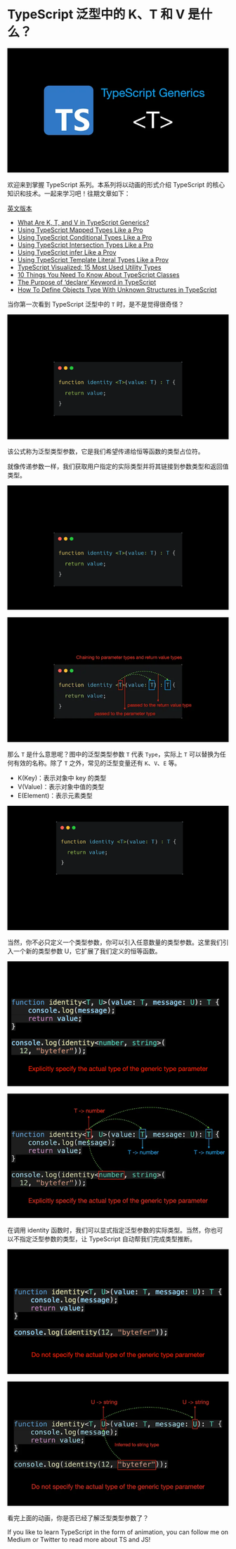 <!--
 * @Author: maxueming maxueming@kuaishou.com
 * @Date: 2023-08-16 17:22:20
 * @LastEditors: maxueming maxueming@kuaishou.com
 * @LastEditTime: 2023-08-16 18:20:16
 * @FilePath: /You-Don-t-Know-TS/vuepress/docs/theme-reco/article-1.md
 * @Description: 这是默认设置,请设置`customMade`, 打开koroFileHeader查看配置 进行设置: https://github.com/OBKoro1/koro1FileHeader/wiki/%E9%85%8D%E7%BD%AE
-->

# TypeScript 泛型中的 K、T 和 V 是什么？

![1](../assets/article/article-cover.webp)

欢迎来到掌握 TypeScript 系列。本系列将以动画的形式介绍 TypeScript 的核心知识和技术。一起来学习吧！往期文章如下：

[英文版本](./article-1-en.md)

- [What Are K, T, and V in TypeScript Generics?](article-1.md)
- [Using TypeScript Mapped Types Like a Pro](article-1.md)
- [Using TypeScript Conditional Types Like a Pro](article-1.md)
- [Using TypeScript Intersection Types Like a Pro](article-1.md)
- [Using TypeScript infer Like a Prov](article-1.md)
- [Using TypeScript Template Literal Types Like a Prov](article-1.md)
- [TypeScript Visualized: 15 Most Used Utility Types](./Advanced-2.md)
- [10 Things You Need To Know About TypeScript Classes](article-1.md)
- [The Purpose of ‘declare’ Keyword in TypeScript](article-1.md)
- [How To Define Objects Type With Unknown Structures in TypeScript](article-1.md)

当你第一次看到 TypeScript 泛型中的 `T` 时，是不是觉得很奇怪？

![](../assets/article/01.gif)

该公式称为泛型类型参数，它是我们希望传递给恒等函数的类型占位符。

就像传递参数一样，我们获取用户指定的实际类型并将其链接到参数类型和返回值类型。

![](../assets/article/02.gif)

![](../assets/article/03.webp)

那么 `T` 是什么意思呢？图中的泛型类型参数 `T` 代表 `Type`，实际上 `T` 可以替换为任何有效的名称。除了 `T` 之外，常见的泛型变量还有 `K`、`V`、`E` 等。

- K(Key)：表示对象中 key 的类型
- V(Value)：表示对象中值的类型
- E(Element)：表示元素类型

![](../assets/article/04.gif)

当然，你不必只定义一个类型参数，你可以引入任意数量的类型参数。这里我们引入一个新的类型参数 U，它扩展了我们定义的恒等函数。

![](../assets/article/05.gif)

![](../assets/article/06.webp)

在调用 identity 函数时，我们可以显式指定泛型参数的实际类型。当然，你也可以不指定泛型参数的类型，让 TypeScript 自动帮我们完成类型推断。

![](../assets/article/07.gif)

![](../assets/article/08.webp)

看完上面的动画，你是否已经了解泛型类型参数了？

If you like to learn TypeScript in the form of animation, you can follow me on Medium or Twitter to read more about TS and JS!
